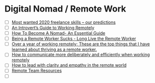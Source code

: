 # Digital Nomad / Remote Work

- [ ] [Most wanted 2020 freelance skills – our predictions](https://www.peopleperhour.com/blog/for-freelancers/2020-most-wanted-freelance-skills/)
- [ ] [An Introvert’s Guide to Working Remotely](https://medium.com/unsplash/an-introverts-guide-to-working-remotely-68ad78c84575)
- [ ] [How To Become A Nomad- An Essential Guide](https://outandbeyond.com/how-to-work-remotely/)
- [ ] [Being a Remote Worker Sucks - Long Live the Remote Worker](https://www.hanselman.com/blog/being-a-remote-worker-sucks-long-live-the-remote-worker)
- [ ] [Over a year of working remotely; These are the top things that I have learned about thriving as a remote worker.](https://dev.to/wilsonrc/over-a-year-of-working-remotely-these-are-the-top-things-that-i-have-learned-about-thriving-as-a-remote-worker-1a76)
- [ ] [How to communicate more deliberately and efficiently when working remotely](https://stackoverflow.blog/2020/10/19/remote-work-deliberate-improve-communication-collaboration/)
- [ ] [How to lead with clarity and empathy in the remote world](https://stackoverflow.blog/2020/11/05/how-to-lead-with-clarity-and-empathy-in-the-remote-world/)
- [ ] [Remote Team Resources](https://moduscreate.com/insights/remote-work-resources/)
- [ ] []()
